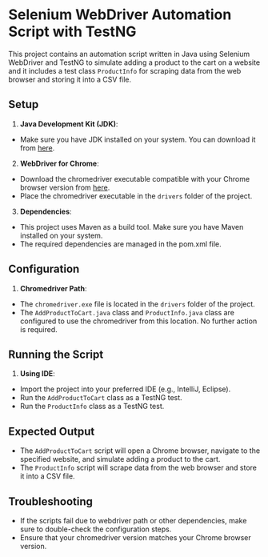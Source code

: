 # Selenium WebDriver Automation Script with TestNG
This project contains an automation script written in Java using Selenium WebDriver and TestNG to simulate adding a product to the cart on a website and it includes a test class `ProductInfo` for scraping data from the web browser and storing it into a CSV file.
## Setup
1. **Java Development Kit (JDK)**:
  - Make sure you have JDK installed on your system. You can download it from [here](https://www.oracle.com/java/technologies/javase-jdk11-downloads.html).
2. **WebDriver for Chrome**:
  - Download the chromedriver executable compatible with your Chrome browser version from [here](https://chromedriver.chromium.org/downloads).
  - Place the chromedriver executable in the `drivers` folder of the project.
3. **Dependencies**:
  - This project uses Maven as a build tool. Make sure you have Maven installed on your system.
  - The required dependencies are managed in the pom.xml file.
## Configuration
1. **Chromedriver Path**:
  - The `chromedriver.exe` file is located in the `drivers` folder of the project.
  - The `AddProductToCart.java` class and `ProductInfo.java` class are configured to use the chromedriver from this location. No further action is required.
## Running the Script
1. **Using IDE**:
  - Import the project into your preferred IDE (e.g., IntelliJ, Eclipse).
  - Run the `AddProductToCart` class as a TestNG test.
  - Run the `ProductInfo` class as a TestNG test.
## Expected Output
  - The `AddProductToCart` script will open a Chrome browser, navigate to the specified website, and simulate adding a product to the cart.
  - The `ProductInfo` script will scrape data from the web browser and store it into a CSV file.
## Troubleshooting
  - If the scripts fail due to webdriver path or other dependencies, make sure to double-check the configuration steps.
  - Ensure that your chromedriver version matches your Chrome browser version.
